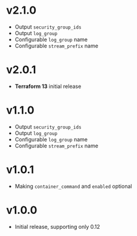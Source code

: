 # v2.1.0

- Output `security_group_ids`
- Output `log_group`
- Configurable `log_group` name
- Configurable `stream_prefix` name

# v2.0.1

- **Terraform 13** initial release

# v1.1.0

- Output `security_group_ids`
- Output `log_group`
- Configurable `log_group` name
- Configurable `stream_prefix` name

# v1.0.1

- Making `container_command` and `enabled` optional

# v1.0.0

- Initial release, supporting only 0.12
